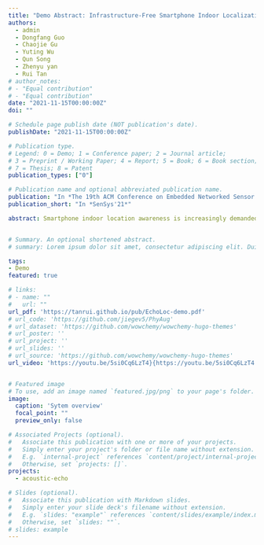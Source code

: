 ```yaml
---
title: "Demo Abstract: Infrastructure-Free Smartphone Indoor Localization Using Room Acoustic Responses"
authors:
  - admin
  - Dongfang Guo
  - Chaojie Gu
  - Yuting Wu
  - Qun Song
  - Zhenyu yan
  - Rui Tan
# author_notes:
# - "Equal contribution"
# - "Equal contribution"
date: "2021-11-15T00:00:00Z"
doi: ""

# Schedule page publish date (NOT publication's date).
publishDate: "2021-11-15T00:00:00Z"

# Publication type.
# Legend: 0 = Demo; 1 = Conference paper; 2 = Journal article;
# 3 = Preprint / Working Paper; 4 = Report; 5 = Book; 6 = Book section;
# 7 = Thesis; 8 = Patent
publication_types: ["0"]

# Publication name and optional abbreviated publication name.
publication: "In *The 19th ACM Conference on Embedded Networked Sensor Systems (SenSys), November 15-17, 2021, Coimbra, Portugal*"
publication_short: "In *SenSys'21*"

abstract: Smartphone indoor location awareness is increasingly demanded by a variety of mobile applications. The existing solutions for accurate smartphone indoor localization rely on additional devices or pre-installed infrastructure (e.g., dense WiFi access points, Bluetooth beacons). In this demo, we present EchoLoc, an infrastructure-free smartphone indoor localization system using room acoustic response to a chirp emitted by the phone. EchoLoc consists of a mobile client for echo data collection and a cloud server hosting a deep neural network for location inference. EchoLoc achieves 95% accuracy in recognizing 101 locations in a large public indoor space and a median localization error of 0.5m in a typical lab area. 


# Summary. An optional shortened abstract.
# summary: Lorem ipsum dolor sit amet, consectetur adipiscing elit. Duis posuere tellus ac convallis placerat. Proin tincidunt magna sed ex sollicitudin condimentum.

tags:
- Demo
featured: true

# links:
# - name: ""
#   url: ""
url_pdf: 'https://tanrui.github.io/pub/EchoLoc-demo.pdf'
# url_code: 'https://github.com/jiegev5/PhyAug'
# url_dataset: 'https://github.com/wowchemy/wowchemy-hugo-themes'
# url_poster: ''
# url_project: ''
# url_slides: ''
# url_source: 'https://github.com/wowchemy/wowchemy-hugo-themes'
url_video: 'https://youtu.be/5si0Cq6LzT4}{https://youtu.be/5si0Cq6LzT4'


# Featured image
# To use, add an image named `featured.jpg/png` to your page's folder. 
image:
  caption: 'Sytem overview'
  focal_point: ""
  preview_only: false

# Associated Projects (optional).
#   Associate this publication with one or more of your projects.
#   Simply enter your project's folder or file name without extension.
#   E.g. `internal-project` references `content/project/internal-project/index.md`.
#   Otherwise, set `projects: []`.
projects:
  - acoustic-echo

# Slides (optional).
#   Associate this publication with Markdown slides.
#   Simply enter your slide deck's filename without extension.
#   E.g. `slides: "example"` references `content/slides/example/index.md`.
#   Otherwise, set `slides: ""`.
# slides: example
---
```


<!-- {{% callout note %}}
Click the *Cite* button above to demo the feature to enable visitors to import publication metadata into their reference management software.
{{% /callout %}}

{{% callout note %}}
Create your slides in Markdown - click the *Slides* button to check out the example.
{{% /callout %}}

Supplementary notes can be added here, including [code, math, and images](https://wowchemy.com/docs/writing-markdown-latex/). -->
